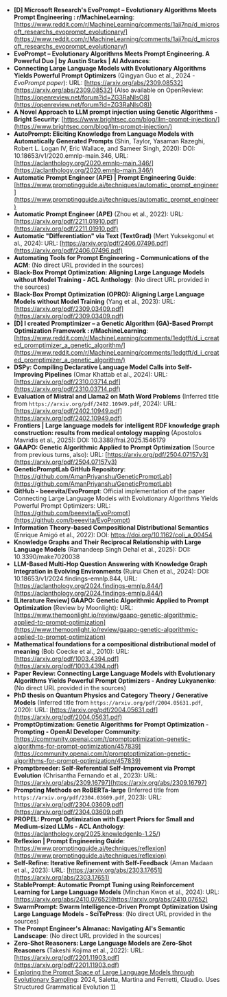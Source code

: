 *   **[D] Microsoft Research's EvoPrompt – Evolutionary Algorithms Meets Prompt Engineering : r/MachineLearning**: [https://www.reddit.com/r/MachineLearning/comments/1aji7np/d_microsoft_researchs_evoprompt_evolutionary/](https://www.reddit.com/r/MachineLearning/comments/1aji7np/d_microsoft_researchs_evoprompt_evolutionary/)
*   **EvoPrompt – Evolutionary Algorithms Meets Prompt Engineering. A Powerful Duo | by Austin Starks | AI Advances**:
*   **Connecting Large Language Models with Evolutionary Algorithms Yields Powerful Prompt Optimizers** (Qingyan Guo et al., 2024 - *EvoPrompt paper*): URL: [https://arxiv.org/abs/2309.08532](https://arxiv.org/abs/2309.08532) (Also available on OpenReview: [https://openreview.net/forum?id=ZG3RaNIsO8](https://openreview.net/forum?id=ZG3RaNIsO8))
*   **A Novel Approach to LLM prompt injection using Genetic Algorithms - Bright Security**: [https://www.brightsec.com/blog/llm-prompt-injection/](https://www.brightsec.com/blog/llm-prompt-injection/)
*   **AutoPrompt: Eliciting Knowledge from Language Models with Automatically Generated Prompts** (Shin, Taylor, Yasaman Razeghi, Robert L. Logan IV, Eric Wallace, and Sameer Singh, 2020): DOI: 10.18653/v1/2020.emnlp-main.346, URL: [https://aclanthology.org/2020.emnlp-main.346/](https://aclanthology.org/2020.emnlp-main.346/)
*   **Automatic Prompt Engineer (APE) | Prompt Engineering Guide**: [https://www.promptingguide.ai/techniques/automatic_prompt_engineer](https://www.promptingguide.ai/techniques/automatic_prompt_engineer)
*   **Automatic Prompt Engineer (APE)** (Zhou et al., 2022): URL: [https://arxiv.org/pdf/2211.01910.pdf](https://arxiv.org/pdf/2211.01910.pdf)
*   **Automatic "Differentiation" via Text (TextGrad)** (Mert Yuksekgonul et al., 2024): URL: [https://arxiv.org/pdf/2406.07496.pdf](https://arxiv.org/pdf/2406.07496.pdf)
*   **Automating Tools for Prompt Engineering - Communications of the ACM**: (No direct URL provided in the sources)
*   **Black-Box Prompt Optimization: Aligning Large Language Models without Model Training - ACL Anthology**: (No direct URL provided in the sources)
*   **Black-Box Prompt Optimization (OPRO): Aligning Large Language Models without Model Training** (Yang et al., 2023): URL: [https://arxiv.org/pdf/2309.03409.pdf](https://arxiv.org/pdf/2309.03409.pdf)
*   **[D] I created Promptimizer – a Genetic Algorithm (GA)-Based Prompt Optimization Framework : r/MachineLearning**: [https://www.reddit.com/r/MachineLearning/comments/1edgtft/d_i_created_promptimizer_a_genetic_algorithm/](https://www.reddit.com/r/MachineLearning/comments/1edgtft/d_i_created_promptimizer_a_genetic_algorithm/)
*   **DSPy: Compiling Declarative Language Model Calls into Self-Improving Pipelines** (Omar Khattab et al., 2024): URL: [https://arxiv.org/pdf/2310.03714.pdf](https://arxiv.org/pdf/2310.03714.pdf)
*   **Evaluation of Mistral and Llama2 on Math Word Problems** (Inferred title from `https://arxiv.org/pdf/2402.10949.pdf`, 2024): URL: [https://arxiv.org/pdf/2402.10949.pdf](https://arxiv.org/pdf/2402.10949.pdf)
*   **Frontiers | Large language models for intelligent RDF knowledge graph construction: results from medical ontology mapping** (Apostolos Mavridis et al., 2025): DOI: 10.3389/frai.2025.1546179
*   **GAAPO: Genetic Algorithmic Applied to Prompt Optimization** (Source from previous turns, also): URL: [https://arxiv.org/pdf/2504.07157v3](https://arxiv.org/pdf/2504.07157v3)
*   **GeneticPromptLab GitHub Repository**: [https://github.com/AmanPriyanshu/GeneticPromptLab](https://github.com/AmanPriyanshu/GeneticPromptLab)
*   **GitHub - beeevita/EvoPrompt**: Official implementation of the paper Connecting Large Language Models with Evolutionary Algorithms Yields Powerful Prompt Optimizers: URL: [https://github.com/beeevita/EvoPrompt](https://github.com/beeevita/EvoPrompt)
*   **Information Theory–based Compositional Distributional Semantics** (Enrique Amigó et al., 2022): DOI: https://doi.org/10.1162/coli_a_00454
*   **Knowledge Graphs and Their Reciprocal Relationship with Large Language Models** (Ramandeep Singh Dehal et al., 2025): DOI: 10.3390/make7020038
*   **LLM-Based Multi-Hop Question Answering with Knowledge Graph Integration in Evolving Environments** (Ruirui Chen et al., 2024): DOI: 10.18653/v1/2024.findings-emnlp.844, URL: [https://aclanthology.org/2024.findings-emnlp.844/](https://aclanthology.org/2024.findings-emnlp.844/)
*   **[Literature Review] GAAPO: Genetic Algorithmic Applied to Prompt Optimization** (Review by Moonlight): URL: [https://www.themoonlight.io/review/gaapo-genetic-algorithmic-applied-to-prompt-optimization](https://www.themoonlight.io/review/gaapo-genetic-algorithmic-applied-to-prompt-optimization)
*   **Mathematical foundations for a compositional distributional model of meaning** (Bob Coecke et al., 2010): URL: [https://arxiv.org/pdf/1003.4394.pdf](https://arxiv.org/pdf/1003.4394.pdf)
*   **Paper Review: Connecting Large Language Models with Evolutionary Algorithms Yields Powerful Prompt Optimizers - Andrey Lukyanenko**: (No direct URL provided in the sources)
*   **PhD thesis on Quantum Physics and Category Theory / Generative Models** (Inferred title from `https://arxiv.org/pdf/2004.05631.pdf`, 2020): URL: [https://arxiv.org/pdf/2004.05631.pdf](https://arxiv.org/pdf/2004.05631.pdf)
*   **PromptOptimization: Genetic Algorithms for Prompt Optimization - Prompting - OpenAI Developer Community**: [https://community.openai.com/t/promptoptimization-genetic-algorithms-for-prompt-optimization/457839](https://community.openai.com/t/promptoptimization-genetic-algorithms-for-prompt-optimization/457839)
*   **Promptbreeder: Self-Referential Self-Improvement via Prompt Evolution** (Chrisantha Fernando et al., 2023): URL: [https://arxiv.org/abs/2309.16797](https://arxiv.org/abs/2309.16797)
*   **Prompting Methods on RoBERTa-large** (Inferred title from `https://arxiv.org/pdf/2304.03609.pdf`, 2023): URL: [https://arxiv.org/pdf/2304.03609.pdf](https://arxiv.org/pdf/2304.03609.pdf)
*   **PROPEL: Prompt Optimization with Expert Priors for Small and Medium-sized LLMs - ACL Anthology**: (https://aclanthology.org/2025.knowledgenlp-1.25/)
*   **Reflexion | Prompt Engineering Guide**: [https://www.promptingguide.ai/techniques/reflexion](https://www.promptingguide.ai/techniques/reflexion)
*   **Self-Refine: Iterative Refinement with Self-Feedback** (Aman Madaan et al., 2023): URL: [https://arxiv.org/abs/2303.17651](https://arxiv.org/abs/2303.17651)
*   **StablePrompt: Automatic Prompt Tuning using Reinforcement Learning for Large Language Models** (Minchan Kwon et al., 2024): URL: [https://arxiv.org/abs/2410.07652](https://arxiv.org/abs/2410.07652)
*   **SwarmPrompt: Swarm Intelligence-Driven Prompt Optimization Using Large Language Models - SciTePress**: (No direct URL provided in the sources)
*   **The Prompt Engineer's Almanac: Navigating AI's Semantic Landscape**: (No direct URL provided in the sources)
*   **Zero-Shot Reasoners: Large Language Models are Zero-Shot Reasoners** (Takeshi Kojima et al., 2022): URL: [https://arxiv.org/pdf/2201.11903.pdf](https://arxiv.org/pdf/2201.11903.pdf)
* [Exploring the Prompt Space of Large Language Models through Evolutionary Sampling](https://dl.acm.org/doi/10.1145/3638529.3654049): 2024, Saletta, Martina and Ferretti, Claudio.  Uses Structured Grammatical Evolution [11]

[1]: https://arxiv.org/abs/2201.11903 "[2201.11903] Chain-of-Thought Prompting Elicits Reasoning in Large Language Models"
[2]: https://arxiv.org/abs/2309.03409 "[2309.03409] Large Language Models as Optimizers"
[3]: https://arxiv.org/abs/2310.03714 "[2310.03714] DSPy: Compiling Declarative Language Model Calls into Self-Improving Pipelines"
[4]: https://arxiv.org/abs/2406.07496 "[2406.07496] TextGrad: Automatic \"Differentiation\" via Text"
[5]: https://arxiv.org/abs/2402.10949 "[2402.10949] The Unreasonable Effectiveness of Eccentric Automatic Prompts"
[6]: https://arxiv.org/abs/2211.01910 "[2211.01910] Large Language Models Are Human-Level Prompt Engineers"
[7]: https://arxiv.org/abs/2304.03609 "[2304.03609] Revisiting Automated Prompting: Are We Actually Doing Better?"

[8]: https://aclanthology.org/2025.knowledgenlp-1.25/ "PROPEL: Prompt Optimization with Expert Priors for Small and Medium-sized LLMs - ACL Anthology"
[9]: https://dl.acm.org/toc/cacm/2025/68/5?utm_source=chatgpt.com "CACM: Vol 68, No 5 - ACM Digital Library"
[10]: https://aclanthology.org/2024.acl-long.176/ "Black-Box Prompt Optimization: Aligning Large Language Models without Model Training - ACL Anthology"

[11]: https://dl.acm.org/doi/pdf/10.1145/3638529.3654049 "Exploring the Prompt Space of Large Language Models through Evolutionary Sampling"
